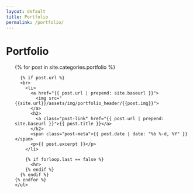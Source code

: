 ```yaml
---
layout: default
title: Portfolio
permalink: /portfolio/
---
```


<div class="home">
  <h1 class="page-heading">Portfolio</h1>

  <ul class="post-list">
    {% for post in site.categories.portfolio %}

      {% if post.url %}
      <br>
        <li>
          <a href="{{ post.url | prepend: site.baseurl }}">
            <img src="{{site.url}}/assets/img/portfolio_header/{{post.img}}">
          </a>
          <h2>
            <a class="post-link" href="{{ post.url | prepend: site.baseurl }}">{{ post.title }}</a>
          </h2>
          <span class="post-meta">{{ post.date | date: "%b %-d, %Y" }}</span>
          <p>{{ post.excerpt }}</p>
        </li>
        
        {% if forloop.last == false %}
          <hr>
        {% endif %}
      {% endif %}
    {% endfor %}
    </ul>
</div>
